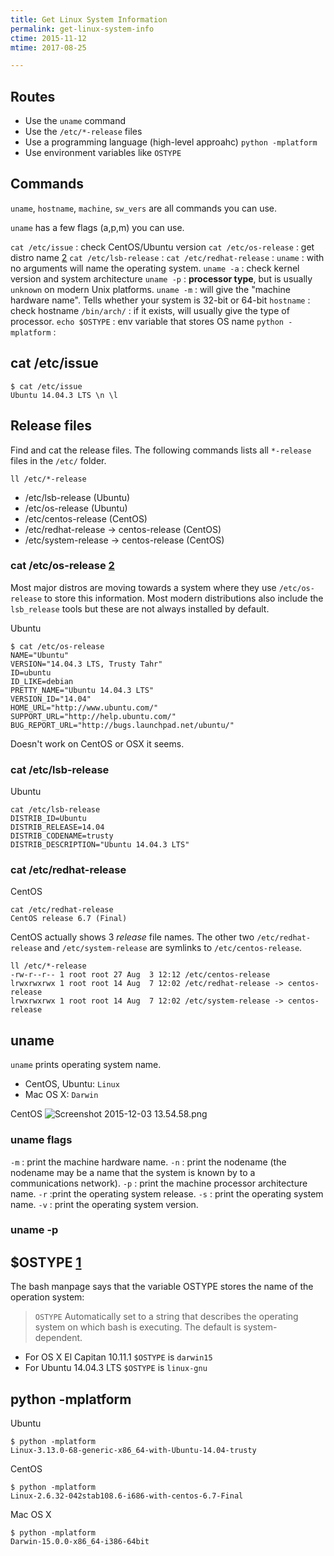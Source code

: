 ```yaml
---
title: Get Linux System Information
permalink: get-linux-system-info
ctime: 2015-11-12
mtime: 2017-08-25

---
```



Routes
---
- Use the `uname` command
- Use the `/etc/*-release` files
- Use a programming language (high-level approahc) `python -mplatform`
- Use environment variables like `OSTYPE`



Commands
---

`uname`, `hostname`, `machine`, `sw_vers` are all commands you can use.

`uname` has a few flags (a,p,m) you can use.

`cat /etc/issue` : check CentOS/Ubuntu version
`cat /etc/os-release` : get distro name [2]
`cat /etc/lsb-release` : 
`cat /etc/redhat-release` :
`uname` : with no arguments will name the operating system.
`uname -a` : check kernel version and system architecture
`uname -p` : **processor type**, but is usually `unknown` on modern Unix platforms.
`uname -m` : will give the "machine hardware name". Tells whether your system is 32-bit or 64-bit
`hostname` : check hostname
`/bin/arch/` : if it exists, will usually give the type of processor.
`echo $OSTYPE` : env variable that stores OS name
`python -mplatform` : 

## cat /etc/issue

    $ cat /etc/issue
    Ubuntu 14.04.3 LTS \n \l

Release files
---
Find and cat the release files. The following commands lists all `*-release` files in the `/etc/` folder.

    ll /etc/*-release

- /etc/lsb-release (Ubuntu)
- /etc/os-release (Ubuntu)
- /etc/centos-release (CentOS)
- /etc/redhat-release -> centos-release (CentOS)
- /etc/system-release -> centos-release (CentOS)

### cat /etc/os-release [2]
Most major distros are moving towards a system where they use `/etc/os-release` to store this information. Most modern distributions also include the `lsb_release` tools but these are not always installed by default. 

Ubuntu
```
$ cat /etc/os-release
NAME="Ubuntu"
VERSION="14.04.3 LTS, Trusty Tahr"
ID=ubuntu
ID_LIKE=debian
PRETTY_NAME="Ubuntu 14.04.3 LTS"
VERSION_ID="14.04"
HOME_URL="http://www.ubuntu.com/"
SUPPORT_URL="http://help.ubuntu.com/"
BUG_REPORT_URL="http://bugs.launchpad.net/ubuntu/"
```
Doesn't work on CentOS or OSX it seems.

### cat /etc/lsb-release
Ubuntu
```
cat /etc/lsb-release
DISTRIB_ID=Ubuntu
DISTRIB_RELEASE=14.04
DISTRIB_CODENAME=trusty
DISTRIB_DESCRIPTION="Ubuntu 14.04.3 LTS"
```

### cat /etc/redhat-release
CentOS
```
cat /etc/redhat-release
CentOS release 6.7 (Final)
```

CentOS actually shows 3 _release_ file names. The other two `/etc/redhat-release` and `/etc/system-release` are symlinks to `/etc/centos-release`.

```
ll /etc/*-release
-rw-r--r-- 1 root root 27 Aug  3 12:12 /etc/centos-release
lrwxrwxrwx 1 root root 14 Aug  7 12:02 /etc/redhat-release -> centos-release
lrwxrwxrwx 1 root root 14 Aug  7 12:02 /etc/system-release -> centos-release
```

## uname
`uname` prints operating system name.

- CentOS, Ubuntu: `Linux`
- Mac OS X: `Darwin`

CentOS
![Screenshot 2015-12-03 13.54.58.png](quiver-image-url/75D481500C00BFF4ECE7D743B07007E4.png)

### uname flags
`-m` : print the machine hardware name.
`-n` : print the nodename (the nodename may be a name that the system is known by to a communications network).
`-p` : print the machine processor architecture name.
`-r` :print the operating system release.
`-s` : print the operating system name.
`-v` : print the operating system version.

### uname -p


## $OSTYPE [1]
The bash manpage says that the variable OSTYPE stores the name of the operation system:

> `OSTYPE` Automatically set to a string that describes the operating system on which bash is executing. The default is system- dependent.

- For OS X El Capitan 10.11.1 `$OSTYPE` is `darwin15`
- For Ubuntu 14.04.3 LTS `$OSTYPE` is `linux-gnu`

## python -mplatform

Ubuntu
```
$ python -mplatform
Linux-3.13.0-68-generic-x86_64-with-Ubuntu-14.04-trusty
```

CentOS
```
$ python -mplatform
Linux-2.6.32-042stab108.6-i686-with-centos-6.7-Final
```

Mac OS X
```
$ python -mplatform
Darwin-15.0.0-x86_64-i386-64bit
```


[1]: http://stackoverflow.com/questions/394230/detect-the-os-from-a-bash-script/394235#394235
[2]: http://askubuntu.com/questions/459402/how-to-know-if-the-running-platform-is-ubuntu-or-centos-with-help-of-a-bash-scri

